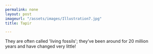 ```yaml
---
permalink: none
layout: post
imageurl: "/assets/images/Illustration7.jpg"
title: Tapir

---
```


They are often called 'living fossils'; they’ve been around for 20 million years and have changed very little!

